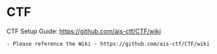 # CTF


CTF Setup Guide: https://github.com/ais-ctf/CTF/wiki

	- Please reference the Wiki - https://github.com/ais-ctf/CTF/wiki
	

